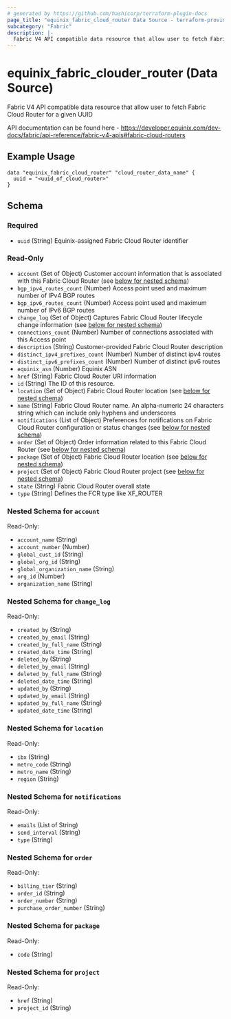 ```yaml
---
# generated by https://github.com/hashicorp/terraform-plugin-docs
page_title: "equinix_fabric_cloud_router Data Source - terraform-provider-equinix"
subcategory: "Fabric"
description: |-
  Fabric V4 API compatible data resource that allow user to fetch Fabric Cloud Router for a given UUID
---
```


# equinix_fabric_clouder_router (Data Source)

Fabric V4 API compatible data resource that allow user to fetch Fabric Cloud Router for a given UUID

API documentation can be found here - https://developer.equinix.com/dev-docs/fabric/api-reference/fabric-v4-apis#fabric-cloud-routers

## Example Usage

```hcl
data "equinix_fabric_cloud_router" "cloud_router_data_name" {
  uuid = "<uuid_of_cloud_router>"
}
```

<!-- schema generated by tfplugindocs -->
## Schema

### Required

- `uuid` (String) Equinix-assigned Fabric Cloud Router identifier

### Read-Only

- `account` (Set of Object) Customer account information that is associated with this Fabric Cloud Router (see [below for nested schema](#nestedatt--account))
- `bgp_ipv4_routes_count` (Number) Access point used and maximum number of IPv4 BGP routes
- `bgp_ipv6_routes_count` (Number) Access point used and maximum number of IPv6 BGP routes
- `change_log` (Set of Object) Captures Fabric Cloud Router lifecycle change information (see [below for nested schema](#nestedatt--change_log))
- `connections_count` (Number) Number of connections associated with this Access point
- `description` (String) Customer-provided Fabric Cloud Router description
- `distinct_ipv4_prefixes_count` (Number) Number of distinct ipv4 routes
- `distinct_ipv6_prefixes_count` (Number) Number of distinct ipv6 routes
- `equinix_asn` (Number) Equinix ASN
- `href` (String) Fabric Cloud Router URI information
- `id` (String) The ID of this resource.
- `location` (Set of Object) Fabric Cloud Router location (see [below for nested schema](#nestedatt--location))
- `name` (String) Fabric Cloud Router name. An alpha-numeric 24 characters string which can include only hyphens and underscores
- `notifications` (List of Object) Preferences for notifications on Fabric Cloud Router configuration or status changes (see [below for nested schema](#nestedatt--notifications))
- `order` (Set of Object) Order information related to this Fabric Cloud Router (see [below for nested schema](#nestedatt--order))
- `package` (Set of Object) Fabric Cloud Router location (see [below for nested schema](#nestedatt--package))
- `project` (Set of Object) Fabric Cloud Router project (see [below for nested schema](#nestedatt--project))
- `state` (String) Fabric Cloud Router overall state
- `type` (String) Defines the FCR type like XF_ROUTER

<a id="nestedatt--account"></a>
### Nested Schema for `account`

Read-Only:

- `account_name` (String)
- `account_number` (Number)
- `global_cust_id` (String)
- `global_org_id` (String)
- `global_organization_name` (String)
- `org_id` (Number)
- `organization_name` (String)


<a id="nestedatt--change_log"></a>
### Nested Schema for `change_log`

Read-Only:

- `created_by` (String)
- `created_by_email` (String)
- `created_by_full_name` (String)
- `created_date_time` (String)
- `deleted_by` (String)
- `deleted_by_email` (String)
- `deleted_by_full_name` (String)
- `deleted_date_time` (String)
- `updated_by` (String)
- `updated_by_email` (String)
- `updated_by_full_name` (String)
- `updated_date_time` (String)


<a id="nestedatt--location"></a>
### Nested Schema for `location`

Read-Only:

- `ibx` (String)
- `metro_code` (String)
- `metro_name` (String)
- `region` (String)


<a id="nestedatt--notifications"></a>
### Nested Schema for `notifications`

Read-Only:

- `emails` (List of String)
- `send_interval` (String)
- `type` (String)


<a id="nestedatt--order"></a>
### Nested Schema for `order`

Read-Only:

- `billing_tier` (String)
- `order_id` (String)
- `order_number` (String)
- `purchase_order_number` (String)


<a id="nestedatt--package"></a>
### Nested Schema for `package`

Read-Only:

- `code` (String)


<a id="nestedatt--project"></a>
### Nested Schema for `project`

Read-Only:

- `href` (String)
- `project_id` (String)


